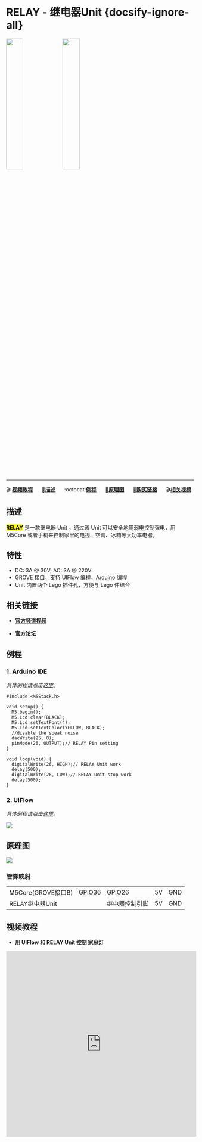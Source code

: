 # RELAY - 继电器Unit {docsify-ignore-all}

<img src="assets/img/product_pics/unit/M5GO_Unit_relay.png" width="30%" height="30%"><img src="assets/img/product_pics/unit/unit_relay_grove_b.png" width="30%" height="30%">

***

:clapper: **[视频教程](#视频教程)**&nbsp;&nbsp;&nbsp;&nbsp;&nbsp;&nbsp;:memo:**[描述](#描述)**&nbsp;&nbsp;&nbsp;&nbsp;&nbsp;&nbsp;:octocat:**[例程](#例程)**&nbsp;&nbsp;&nbsp;&nbsp;&nbsp;&nbsp;:electric_plug:**[原理图](#原理图)**&nbsp;&nbsp;&nbsp;&nbsp;&nbsp;&nbsp;🛒**[购买链接](https://item.taobao.com/item.htm?spm=a1z10.3-c.w4002-1172588106.55.3a93425e5PQbBs&id=577469172757)**&nbsp;&nbsp;&nbsp;&nbsp;&nbsp;&nbsp;:clapper:**[相关视频](#相关视频)**

## 描述

**<mark>RELAY</mark>** 是一款继电器 Unit ，通过该 Unit 可以安全地用弱电控制强电，用 M5Core 或者手机来控制家里的电视、空调、冰箱等大功率电器。


## 特性
-  DC: 3A @ 30V; AC: 3A @ 220V
-  GROVE 接口，支持 [UIFlow](http://flow.m5stack.com) 编程，[Arduino](http://www.arduino.cc) 编程
-  Unit 内置两个 Lego 插件孔，方便与 Lego 件结合

## 相关链接

- **[官方频道视频](https://i.youku.com/i/UNjE1ODA2MzE0OA==?spm=a2hzp.8253869.0.0)**

- **[官方论坛](http://forum.m5stack.com/)**

## 例程

### 1. Arduino IDE

*具体例程请点击[这里](https://github.com/m5stack/M5-ProductExampleCodes/tree/master/Unit/RELAY/Arduino)。*

```arduino
#include <M5Stack.h>

void setup() {
  M5.begin();
  M5.Lcd.clear(BLACK);
  M5.Lcd.setTextFont(4);
  M5.Lcd.setTextColor(YELLOW, BLACK);
  //disable the speak noise
  dacWrite(25, 0);
  pinMode(26, OUTPUT);// RELAY Pin setting
}

void loop(void) {
  digitalWrite(26, HIGH);// RELAY Unit work
  delay(500);
  digitalWrite(26, LOW);// RELAY Unit stop work
  delay(500);
}
```

### 2. UIFlow

*具体例程请点击[这里](https://github.com/m5stack/M5-ProductExampleCodes/tree/master/Unit/RELAY/UIFlow)。*

<img src="assets/img/product_pics/unit/unit_example/RELAY/example_unit_relay_01.png">

## 原理图

<img src="assets/img/product_pics/unit/relay_sch.JPG">

### 管脚映射

<table>
 <tr><td>M5Core(GROVE接口B)</td><td>GPIO36</td><td>GPIO26</td><td>5V</td><td>GND</td></tr>
 <tr><td>RELAY继电器Unit</td><td> </td><td>继电器控制引脚</td><td>5V</td><td>GND</td></tr>
</table>

## 视频教程

- **用 UIFlow 和 RELAY Unit 控制 家庭灯**

<iframe height=498 width=510 src='https://player.youku.com/embed/XMzg5MjA2MDQxNg==' frameborder="0" allow="accelerometer; autoplay; encrypted-media; gyroscope; picture-in-picture" allowfullscreen></iframe>
